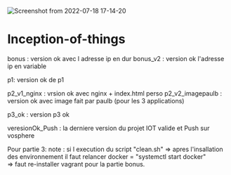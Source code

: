
![Screenshot from 2022-07-18 17-14-20](https://user-images.githubusercontent.com/92326016/179544010-5435e51d-5575-44fc-ae6e-ab6889424c5e.png)

# Inception-of-things

bonus : version ok avec l adresse ip en dur
bonus_v2 : version ok l'adresse ip en variable

p1: version ok de p1

p2_v1_nginx : vrsion ok avec nginx + index.html perso
p2_v2_imagepaulb : version ok avec image fait par paulb (pour les 3 applications)

p3_ok : version p3 ok

veresionOk_Push : la derniere version du projet IOT valide et Push sur vosphere

Pour partie 3:
note : si l execution du script "clean.sh" 
=> apres l'insallation des environnement il faut relancer docker = "systemctl start docker"  
=> faut re-installer vagrant pour la partie bonus. 

